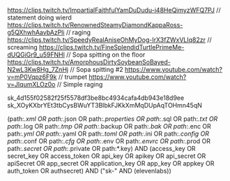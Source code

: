 https://clips.twitch.tv/ImpartialFaithfulYamDuDudu-i48HeQimyzWFQ7PJ         // statement doing wierd
https://clips.twitch.tv/RenownedSteamyDiamondKappaRoss-g5QXhwhAavbAzPli     // raging
https://clips.twitch.tv/SpeedyRealAniseOhMyDog-IrX3fZWxVLIq82zr             // screaming
https://clips.twitch.tv/FineSplendidTurtlePrimeMe-dUQGiGr9_u59FNHl          // Sopa spitting on the floor
https://clips.twitch.tv/AmorphousDirtySoybeanSoBayed-N2wL3Kw8Hg_7ZnHj       // Sopa spitting #2
https://www.youtube.com/watch?v=mP0Vqpz6F9k                                 // trumpet
https://www.youtube.com/watch?v=JIqumXLOz0o                                 // Simple raging

sk_4d155f02582f25f5578df3be8bc4934cafa4db943e18d9ee
sk_XOyKXbrYEt3tbCysBWuYT3BlbkFJKkXmMqDUpAqTOHmn45qN

(path:*.xml OR path:*.json OR path:*.properties OR path:*.sql OR path:*.txt OR path:*.log OR path:*.tmp OR path:*.backup OR path:*.bak OR path:*.enc OR path:*.yml OR path:*.yaml OR path:*.toml OR path:*.ini OR path:*.config OR path:*.conf OR path:*.cfg OR path:*.env OR path:*.envrc OR path:*.prod OR path:*.secret OR path:*.private OR path:*.key) AND (access_key OR secret_key OR access_token OR api_key OR apikey OR api_secret OR apiSecret OR app_secret OR application_key OR app_key OR appkey OR auth_token OR authsecret) AND ("sk-" AND (elevenlabs))